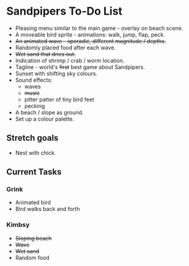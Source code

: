 # Sandpipers To-Do List

* Pleasing menu similar to the main game - overlay on beach scene.
* A moveable bird sprite - animations: walk, jump, flap, peck.
* ~~An animated wave - sporadic, different magnitude / depths.~~
* Randomly placed food after each wave.
* ~~Wet sand that dries out.~~
* Indication of shrimp / crab / worm location.
* Tagline - world's ~~first~~  best game about Sandpipers.
* Sunset with shifting sky colours.
* Sound effects:
  * waves
  * ~~music~~
  * pitter patter of tiny bird feet
  * pecking
* A beach / slope as ground.
* Set up a colour palette.

## Stretch goals

* Nest with chick.

## Current Tasks

### Grink

* Animated bird
* Bird walks back and forth

### Kimbsy

* ~~Sloping beach~~
* ~~Wave~~
* ~~Wet sand~~
* Random food
